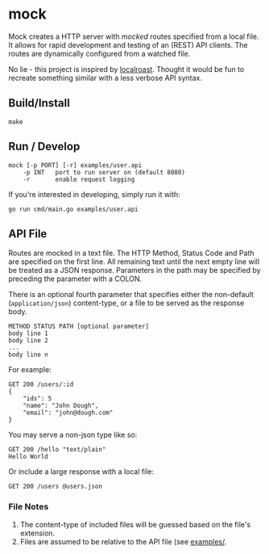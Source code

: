 # mock

Mock creates a HTTP server with *mocked* routes specified from a local file.  It allows for
rapid development and testing of an (REST) API clients.  The routes are dynamically configured from
a watched file.

No lie - this project is inspired by [localroast](https://github.com/caalberts/localroast).  Thought
it would be fun to recreate something similar with a less verbose API syntax.

## Build/Install

    make

## Run / Develop

    mock [-p PORT] [-r] examples/user.api
        -p INT   port to run server on (default 8080)
        -r       enable request logging

If you're interested in developing, simply run it with:

    go run cmd/main.go examples/user.api

## API File

Routes are mocked in a text file.  The HTTP Method, Status Code and Path are specified
on the first line.  All remaining text until the next empty line will be treated as a
JSON response. Parameters in the path may be specified by preceding the parameter with
a COLON.  

There is an optional fourth parameter that specifies either the
non-default (`application/json`) content-type, or a file to be served as the response body.

    METHOD STATUS PATH [optional parameter]
    body line 1
    body line 2
    ...
    body line n

For example:

    GET 200 /users/:id
    {
        "ids": 5
        "name": "John Dough",
        "email": "john@dough.com"
    }

You may serve a non-json type like so:

    GET 200 /hello "text/plain"
    Hello World

Or include a large response with a local file:

    GET 200 /users @users.json

### File Notes

1. The content-type of included files will be guessed based on the file's extension.
2. Files are assumed to be relative to the API file (see [examples/](examples/).





